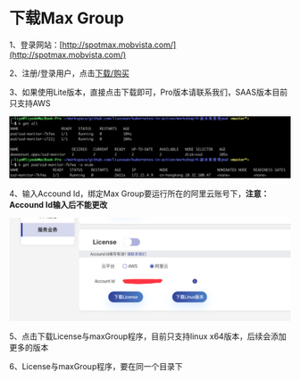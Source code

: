 # 下载Max Group

1、登录网站：[http://spotmax.mobvista.com/](http://spotmax.mobvista.com/)

2、注册/登录用户，点击[下载/购买](http://spotmax.mobvista.com/pricing)

3、如果使用Lite版本，直接点击下载即可，Pro版本请联系我们，SAAS版本目前只支持AWS

![](../../../.gitbook/assets/image%20%28118%29.png)

4、输入Accound Id，绑定Max Group要运行所在的阿里云账号下，**注意：Accound Id输入后不能更改**

![](../../../.gitbook/assets/qq20200413-162347.png)

5、点击下载License与maxGroup程序，目前只支持linux x64版本，后续会添加更多的版本

6、License与maxGroup程序，要在同一个目录下

